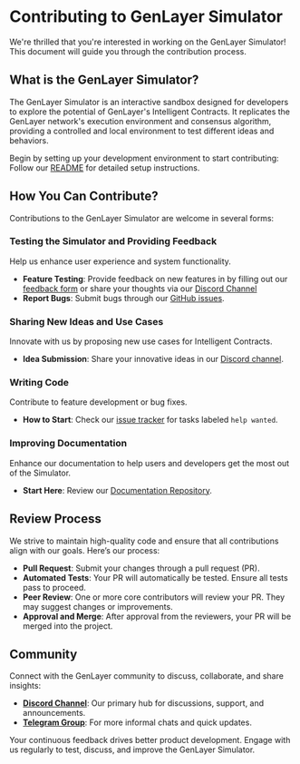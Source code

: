 # Contributing to GenLayer Simulator

We're thrilled that you're interested in working on the GenLayer Simulator! This document will guide you through the contribution process.

## What is the GenLayer Simulator?

The GenLayer Simulator is an interactive sandbox designed for developers to explore the potential of GenLayer's Intelligent Contracts. It replicates the GenLayer network's execution environment and consensus algorithm, providing a controlled and local environment to test different ideas and behaviors.

Begin by setting up your development environment to start contributing: Follow our [README](https://github.com/yeagerai/genlayer-simulator/blob/main/README.md) for detailed setup instructions.

## How You Can Contribute?

Contributions to the GenLayer Simulator are welcome in several forms:

### Testing the Simulator and Providing Feedback

Help us enhance user experience and system functionality.
- **Feature Testing**: Provide feedback on new features in by filling out our [feedback form](https://docs.google.com/forms/d/1IVNsZwm936kSNCiXmlAP8bgJnbik7Bqaoc3I6UYhr-o/viewform?edit_requested=true) or share your thoughts via our [Discord Channel](https://discord.gg/5Gq4nCxe)
- **Report Bugs**: Submit bugs through our [GitHub issues](https://github.com/yeagerai/genlayer-simulator/issues).

### Sharing New Ideas and Use Cases

Innovate with us by proposing new use cases for Intelligent Contracts.
- **Idea Submission**: Share your innovative ideas in our [Discord channel](https://discord.gg/5Gq4nCxe).

### Writing Code

Contribute to feature development or bug fixes.
- **How to Start**: Check our [issue tracker](https://github.com/yeagerai/genlayer-simulator/issues) for tasks labeled `help wanted`.

### Improving Documentation

Enhance our documentation to help users and developers get the most out of the Simulator.
- **Start Here**: Review our [Documentation Repository](https://github.com/yeagerai/genlayer-docs).

## Review Process

We strive to maintain high-quality code and ensure that all contributions align with our goals. Here’s our process:

- **Pull Request**: Submit your changes through a pull request (PR).
- **Automated Tests**: Your PR will automatically be tested. Ensure all tests pass to proceed.
- **Peer Review**: One or more core contributors will review your PR. They may suggest changes or improvements.
- **Approval and Merge**: After approval from the reviewers, your PR will be merged into the project.

## Community

Connect with the GenLayer community to discuss, collaborate, and share insights:

- **[Discord Channel](https://discord.gg/5Gq4nCxe)**: Our primary hub for discussions, support, and announcements.
- **[Telegram Group](https://t.me/genlayer)**: For more informal chats and quick updates.

Your continuous feedback drives better product development. Engage with us regularly to test, discuss, and improve the GenLayer Simulator.
